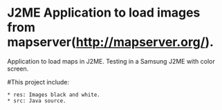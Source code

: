 # J2ME Application to load images from mapserver(http://mapserver.org/).

Application to load maps in J2ME. Testing in a Samsung J2ME with color screen.

#This project include:

	* res: Images black and white.
	* src: Java source.

